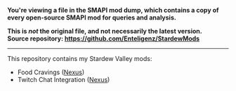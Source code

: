 **You're viewing a file in the SMAPI mod dump, which contains a copy of every open-source SMAPI mod
for queries and analysis.**

**This is _not_ the original file, and not necessarily the latest version.**  
**Source repository: https://github.com/Enteligenz/StardewMods**

----

This repository contains my Stardew Valley mods:
* Food Cravings ([Nexus](https://www.nexusmods.com/stardewvalley/mods/17126))
* Twitch Chat Integration ([Nexus](https://www.nexusmods.com/stardewvalley/mods/17321))
